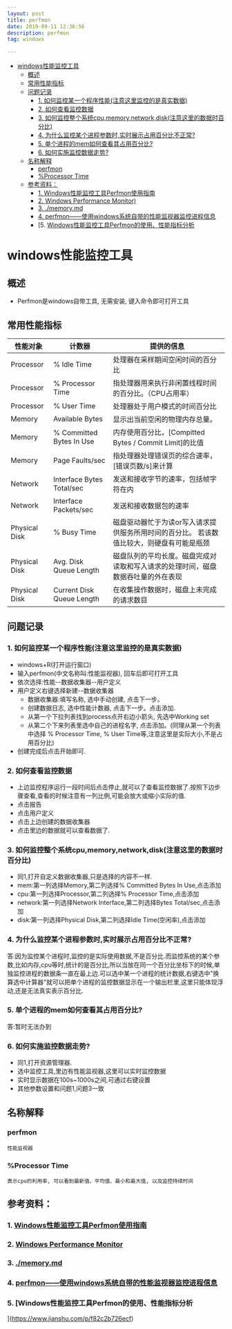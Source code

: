 ```yaml
---
layout: post
title: perfmon
date: 2019-09-11 12:36:56
description: perfmon
tag: windows

---
```

- [windows性能监控工具](#windows性能监控工具)
  - [概述](#概述)
  - [常用性能指标](#常用性能指标)
  - [问题记录](#问题记录)
    - [1. 如何监控某一个程序性能(注意这里监控的是真实数据)](#1-如何监控某一个程序性能注意这里监控的是真实数据)
    - [2. 如何查看监控数据](#2-如何查看监控数据)
    - [3. 如何监控整个系统cpu,memory,network,disk(注意这里的数据时百分比)](#3-如何监控整个系统cpumemorynetworkdisk注意这里的数据时百分比)
    - [4. 为什么监控某个进程参数时,实时展示占用百分比不正常?](#4-为什么监控某个进程参数时实时展示占用百分比不正常)
    - [5. 单个进程的mem如何查看其占用百分比?](#5-单个进程的mem如何查看其占用百分比)
    - [6. 如何实施监控数据走势?](#6-如何实施监控数据走势)
  - [名称解释](#名称解释)
    - [perfmon](#perfmon)
    - [%Processor Time](#processor-time)
  - [参考资料：](#参考资料)
    - [1. Windows性能监控工具Perfmon使用指南](#1-windows性能监控工具perfmon使用指南)
    - [2. Windows Performance Monitor)](#2-windows-performance-monitor)
    - [3. ./memory.md](#3-memorymd)
    - [4. perfmon——使用windows系统自带的性能监视器监控进程信息](#4-perfmon使用windows系统自带的性能监视器监控进程信息)
    - [5. [Windows性能监控工具Perfmon的使用、性能指标分析](#5-windows性能监控工具perfmon的使用性能指标分析)

# windows性能监控工具
## 概述
+ Perfmon是windows自带工具, 无需安装, 键入命令即可打开工具

## 常用性能指标

| 性能对象      | 计数器                    | 提供的信息                                                                                 |
| ------------- | ------------------------- | ------------------------------------------------------------------------------------------ |
| Processor     | % ldle Time               | 处理器在采样期间空闲时间的百分比                                                           |
| Processor     | % Processor Time          | 指处理器用来执行非闲置线程时间的百分比。（CPU占用率）                                      |
| Processor     | % User Time               | 处理器处于用户模式的时间百分比                                                             |
| Memory        | Available Bytes           | 显示出当前空闲的物理内存总量。                                                             |
| Memory        | % Committed Bytes In Use  | 内存使用百分比，[Compitted Bytes / Commit Limit]的比值                                     |
| Memory        | Page Faults/sec           | 指处理器处理错误页的综合速率，[错误页数/s]来计算                                           |
| Network       | Interface	Bytes Total/sec | 发送和接收字节的速率，包括帧字符在内                                                       |
| Network       | Interface	Packets/sec     | 发送和接收数据包的速率                                                                     |
| Physical Disk | % Busy Time               | 磁盘驱动器忙于为读or写入请求提供服务所用时间的百分比。  若该数值比较大，则硬盘有可能是瓶颈 |
| Physical Disk | Avg. Disk Queue Length    | 磁盘队列的平均长度。磁盘完成对读取和写入请求的处理时间，磁盘数据吞吐量的外在表现           |
| Physical Disk | Current Disk Queue Length | 在收集操作数据时，磁盘上未完成的请求数目                                                   |

## 问题记录
### 1. 如何监控某一个程序性能(注意这里监控的是真实数据)
   + windows+R(打开运行窗口)
   + 输入perfmon(中文名称叫:性能监视器), 回车后即可打开工具
   + 依次选择:性能--数据收集器--用户定义
   + 用户定义右键选择新建--数据收集器
     + 数据收集器:填写名称, 选中手动创建, 点击下一步。
     + 创建数据日志, 选中性能计数器, 点击下一步。点击添加.
     + 从第一个下拉列表找到process点开右边小箭头, 先选中Working set
     + 从第二个下来列表里选中自己的进程名字, 点击添加。(同理从第一个列表中选择 % Processor Time, % User Time等,注意这里是实际大小,不是占用百分比)
   + 创建完成后点击开始即可.

### 2. 如何查看监控数据
   + 上边监控程序运行一段时间后点击停止,就可以了查看监控数据了.按照下边步骤查看,查看的时候注意有一列比例,可能会放大或缩小实际的值.
   + 点击报告
   + 点击用户定义
   + 点击上边创建的数据收集器
   + 点击里边的数据就可以查看数据了.

### 3. 如何监控整个系统cpu,memory,network,disk(注意这里的数据时百分比)
   + 同1,打开自定义数据收集器,只是选择的内容不一样.
   + mem:第一列选择Memory,第二列选择% Committed Bytes In Use,点击添加
   + cpu:第一列选择Processor,第二列选择% Processor Time,点击添加
   + network:第一列选择Network Interface,第二列选择Bytes Total/sec,点击添加
   + disk:第一列选择Physical Disk,第二列选择Idle Time(空闲率),点击添加
 
### 4. 为什么监控某个进程参数时,实时展示占用百分比不正常?
   答:因为监控某个进程时,监控的是实际使用数据,不是百分比.而监控系统的某个参数,比如内存,cpu等时,统计的是百分比,所以当放在同一个百分比坐标下的时候,单独监控进程的数据条一直在最上边.可以选中某一个进程的统计数据,右键选中"换算选中计算器"就可以把单个进程的监控数据显示在一个输出栏里,这里只能体现浮动,还是无法真实表示百分比.

### 5. 单个进程的mem如何查看其占用百分比?
   答:暂时无法办到

### 6. 如何实施监控数据走势?
   + 同1,打开资源管理器.
   + 选中监控工具,里边有性能监视器,这里可以实时监控数据
   + 实时显示数据在100s~1000s之间,可通过右键设置
   + 其他参数设置和问题1,问题3一致

## 名称解释
### perfmon 
    性能监视器
### %Processor Time
    表示cpu的利用率, 可以看到最新值、平均值、最小和最大值, 以及监控持续时间

## 参考资料：  
### 1. [Windows性能监控工具Perfmon使用指南](https://blog.csdn.net/weixin_34293059/article/details/91582958)  
### 2. [Windows Performance Monitor](https://docs.microsoft.com/en-us/previous-versions/windows/it-pro/windows-server-2008-R2-and-2008/cc749249(v=ws.11))
### 3. [./memory.md](./memory.md)
### 4. [perfmon——使用windows系统自带的性能监视器监控进程信息](https://www.cnblogs.com/zhengna/p/9482538.html)
### 5. [Windows性能监控工具Perfmon的使用、性能指标分析
](https://www.jianshu.com/p/f82c2b726ecf)